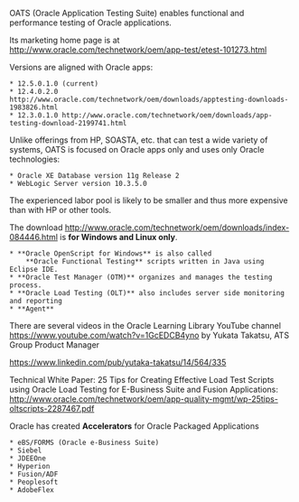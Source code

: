 OATS (Oracle Application Testing Suite)
enables functional and performance testing of Oracle applications.

Its marketing home page is at
http://www.oracle.com/technetwork/oem/app-test/etest-101273.html

Versions are aligned with Oracle apps:

	* 12.5.0.1.0 (current)
	* 12.4.0.2.0 http://www.oracle.com/technetwork/oem/downloads/apptesting-downloads-1983826.html
	* 12.3.0.1.0 http://www.oracle.com/technetwork/oem/downloads/app-testing-download-2199741.html

Unlike offerings from HP, SOASTA, etc. that can test a wide variety of systems,
OATS is focused on Oracle apps only and uses only Oracle technologies:

	* Oracle XE Database version 11g Release 2
	* WebLogic Server version 10.3.5.0

The experienced labor pool is likely to be smaller and thus more expensive
than with HP or other tools.

The download
http://www.oracle.com/technetwork/oem/downloads/index-084446.html
is **for Windows and Linux only**.

	* **Oracle OpenScript for Windows** is also called 
		**Oracle Functional Testing** scripts written in Java using Eclipse IDE.
	* **Oracle Test Manager (OTM)** organizes and manages the testing process.
	* **Oracle Load Testing (OLT)** also includes server side monitoring and reporting
	* **Agent** 

There are several videos in the Oracle Learning Library YouTube channel
https://www.youtube.com/watch?v=1GcEDCB4yno
by Yukata Takatsu, ATS Group Product Manager

https://www.linkedin.com/pub/yutaka-takatsu/14/564/335

Technical White Paper: 25 Tips for Creating Effective Load Test Scripts using Oracle Load Testing for E-Business Suite and Fusion Applications: 
http://www.oracle.com/technetwork/oem/app-quality-mgmt/wp-25tips-oltscripts-2287467.pdf

Oracle has created **Accelerators** for Oracle Packaged Applications

	* eBS/FORMS (Oracle e-Business Suite)
	* Siebel
	* JDEEOne
	* Hyperion
	* Fusion/ADF
	* Peoplesoft
	* AdobeFlex
